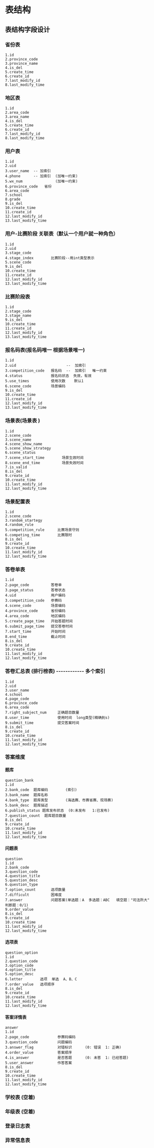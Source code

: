 # 表结构
## 表结构字段设计


### 省份表 
    1.id
    2.province_code
    3.province_name
    4.is_del
    5.create_time
    6.create_id
    7.last_modify_id
    8.last_modify_time

### 地区表 
    1.id
    2.area_code
    3.area_name
    4.is_del
    5.create_time
    6.create_id
    7.last_modify_id
    8.last_modify_time
    
### 用户表
    1.id
    2.uid
    3.user_name  -- 加索引
    4.phone      -- 加索引  (加唯一约束)
    5.wx_num               (加唯一约束)
    6.province_code   省份
    6.area_code
    7.school
    8.grade
    9.is_del
    10.create_time
    11.create_id
    12.last_modify_id
    13.last_modify_time
    
### 用户-比赛阶段 关联表（默认一个用户就一种角色）
    1.id
    2.uid
    3.stage_code
    4.stage_index        比赛阶段--用int类型表示
    5.scene_code
    9.is_del
    10.create_time
    11.create_id
    12.last_modify_id
    13.last_modify_time

### 比赛阶段表
    1.id
    2.stage_code
    3.stage_name
    9.is_del
    10.create_time
    11.create_id
    12.last_modify_id
    13.last_modify_time
    
### 报名码表(报名码唯一  根据场景唯一)
    1.id
    2.uid                       --  加索引
    3.competition_code   报名码  --  加索引   唯一约束
    4.status             报名码状态  失效，有效  
    5.use_times          使用次数    默认1
    6.scene_code         场景编码
    9.is_del
    10.create_time
    11.create_id
    12.last_modify_id
    13.last_modify_time
    

### 场景表(场景表 )
    1.id
    2.scene_code
    3.scene_name
    4.scene_show_name 
    5.scene_show_strategy
    6.scene_status
    7.scene_start_time        场景生效时间
    8.scene_end_time          场景失效时间
    7.is_valid
    8.is_del
    9.create_id
    10.create_time
    11.last_modify_id
    12.last_modify_time
    
### 场景配置表
    1.id
    2.scene_code
    3.random_startegy
    4.random_rule
    5.competition_rule      比赛场景守则
    6.competing_time        比赛限时
    8.is_del
    9.create_id
    10.create_time
    11.last_modify_id
    12.last_modify_time
  

### 答卷单表
    1.id
    2.page_code          答卷单
    3.page_status        答卷状态
    4.uid                用户编码
    3.competition_code   参赛码
    4.scene_code         场景编码
    4.province_code      省份编码
    4.area_code          地区编码
    5.create_page_time   开始答题时间
    6.submit_page_time   提交答卷时间
    7.start_time         开始时间
    8.end_time           截止时间
    8.is_del
    9.create_id
    10.create_time
    11.last_modify_id
    12.last_modify_time    

    
### 答卷汇总表 (排行榜表)   ------------    多个索引
    1.id
    2.uid
    3.user_name
    4.school  
    4.page_code
    6.province_code
    6.area_code
    7.right_subject_num     正确题目数量
    8.user_time             使用时间  long类型(精确到s)
    9.submit_time           提交答案时间
    8.is_del
    9.create_id
    10.create_time
    11.last_modify_id
    12.last_modify_time    

    
### 答案维度
#### 题库
    question_bank
    1.id
    2.bank_code  题库编码        (索引)
    3.bank_name  题库名称
    4.bank_type  题库类型        (海选赛、市赛省赛、现场赛)
    5.bank_desc  题库描述
    6.publish_status 题库发布状态  (0:未发布   1:已发布)
    7.question_count  题库题目数量  
    8.is_del
    9.create_id
    10.create_time
    11.last_modify_id
    12.last_modify_time
    
#### 问题表
    question
    1.id
    2.bank_code
    3.question_code
    4.question_title
    5.question_desc
    6.question_type
    7.option_count       选项数量
    7.difficult          困难度
    7.answer             问题答案(单选题：A  多选题：ABC   填空题："司法所大"   判断题：0/1)
    9.order_value
    8.is_del
    9.create_id
    10.create_time
    11.last_modify_id
    12.last_modify_time
    
#### 选项表
    question_option
    1.id
    2.question_code
    3.option_code
    4.option_title
    5.option_desc
    6.letter        选项  单选  A、B、C    
    7.order_value   选项顺序
    8.is_del
    9.create_id
    10.create_time
    11.last_modify_id
    12.last_modify_time
    
#### 答案详情表
    answer
    1.id
    2.page_code             参赛码编码
    3.question_code         问题编码
    3.answer_flag           对错标识      (0: 错误  1: 正确)
    4.order_value           答案顺序
    4.is_answer             是否答题      (0: 未答  1: 已经答题)
    5.user_answer           作答答案
    8.is_del
    9.create_id
    10.create_time
    11.last_modify_id
    12.last_modify_time
    
#### 
### 学校表  (空着)
### 年级表  (空着)
### 登录日志表
### 异常信息表